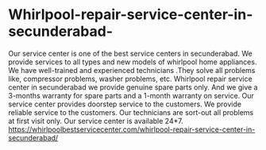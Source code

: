 # Whirlpool-repair-service-center-in-secunderabad-
 Our service center is one of the best service centers in secunderabad. We provide services to all types and new models of whirlpool home appliances.   We have well-trained and experienced technicians .They solve all problems like, compressor problems, washer problems, etc. Whirlpool repair service center in secunderabad  we provide genuine spare parts only. And we give a 3-months warranty for spare parts and a 1-month warranty on service.  Our service center provides doorstep service to the customers. We provide reliable service to the customers. Our technicians are sort-out all problems at first visit only. Our service center is available 24*7. https://whirlpoolbestservicecenter.com/whirlpool-repair-service-center-in-secunderabad/
